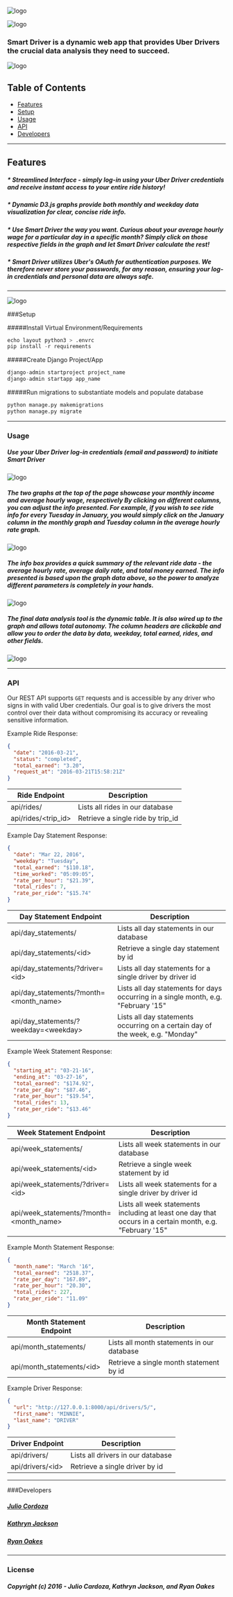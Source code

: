 ![logo](smart_driver/driver_app/static/driver_app/assets/img/Smart_Driver_logo.png)

![logo](https://img.shields.io/wercker/ci/wercker/docs.svg)

### **Smart Driver** is a dynamic web app that provides Uber Drivers the crucial data analysis they need to succeed.

![logo](smart_driver/driver_app/static/driver_app/assets/img/readme_screen.png)


## Table of Contents  
* [Features](#features)  
* [Setup](#setup)
* [Usage](#usage)
* [API](#api)
* [Developers](#developers)
<a name="headers"/>

***

## Features
##### * Streamlined Interface - simply log-in using your Uber Driver credentials and receive instant access to your entire ride history!
##### * Dynamic D3.js graphs provide both monthly and weekday data visualization for clear, concise ride info.
##### * Use _Smart Driver_ the way you want. Curious about your average hourly wage for a particular day in a specific month? Simply click on those respective fields in the graph and let _Smart Driver_ calculate the rest!
##### * _Smart Driver_ utilizes Uber's OAuth for authentication purposes. We therefore never store your passwords, for any reason, ensuring your log-in credentials and personal data are always safe.

***

![logo](smart_driver/driver_app/static/driver_app/assets/img/readme_screen.png)

###Setup

#####Install Virtual Environment/Requirements
```python
echo layout python3 > .envrc
pip install -r requirements
```

#####Create Django Project/App
```python
django-admin startproject project_name
django-admin startapp app_name
```

#####Run migrations to substantiate models and populate database
```python
python manage.py makemigrations
python manage.py migrate
```

***

### Usage

##### Use your _Uber Driver_ log-in credentials (email and password) to initiate _Smart Driver_

![logo](smart_driver/driver_app/static/driver_app/assets/img/logout.png)

##### The two graphs at the top of the page showcase your monthly income and average hourly wage, respectively By clicking on different columns, you can adjust the info presented.  For example, if you wish to see ride info for every Tuesday in January, you would simply click on the January column in the monthly graph and Tuesday column in the average hourly rate graph.

![logo](smart_driver/driver_app/static/driver_app/assets/img/months.png)

##### The info box provides a quick summary of the relevant ride data - the average hourly rate, average daily rate, and total money earned. The info presented is based upon the graph data above, so the power to analyze different parameters is completely in your hands.

![logo](smart_driver/driver_app/static/driver_app/assets/img/info_graph.png)

##### The final data analysis tool is the dynamic table. It is also wired up to the graph and allows total autonomy. The column headers are clickable and allow you to order the data by data, weekday, total earned, rides, and other fields.

![logo](smart_driver/driver_app/static/driver_app/assets/img/table.png)

***

### API
Our REST API supports `GET` requests and is accessible by any driver who signs in with valid Uber credentials. Our goal is to give drivers the most control over their data without compromising its accuracy or revealing sensitive information.


Example Ride Response:
```json
{
  "date": "2016-03-21",
  "status": "completed",
  "total_earned": "3.20",
  "request_at": "2016-03-21T15:58:21Z"
}
```
| Ride Endpoint | Description |
| ------------- | ------------- |
| api/rides/ | Lists all rides in our database |
| api/rides/\<trip_id\> | Retrieve a single ride by trip_id |


Example Day Statement Response:
```json
{
  "date": "Mar 22, 2016",
  "weekday": "Tuesday",
  "total_earned": "$110.18",
  "time_worked": "05:09:05",
  "rate_per_hour": "$21.39",
  "total_rides": 7,
  "rate_per_ride": "$15.74"
}
```
| Day Statement Endpoint | Description |
| ------------- | ------------- |
| api/day_statements/ | Lists all day statements in our database |
| api/day_statements/\<id\> | Retrieve a single day statement by id |
| api/day_statements/?driver=\<id\> | Lists all day statements for a single driver by driver id |
| api/day_statements/?month=\<month_name\> | Lists all day statements for days occurring in a single month, e.g. "February '15"|
| api/day_statements/?weekday=\<weekday\> | Lists all day statements occurring on a certain day of the week, e.g. "Monday" |


Example Week Statement Response:
```json
{
  "starting_at": "03-21-16",
  "ending_at": "03-27-16",
  "total_earned": "$174.92",
  "rate_per_day": "$87.46",
  "rate_per_hour": "$19.54",
  "total_rides": 13,
  "rate_per_ride": "$13.46"
}
```
| Week Statement Endpoint | Description |
| ------------- | ------------- |
| api/week_statements/ | Lists all week statements in our database |
| api/week_statements/\<id\> | Retrieve a single week statement by id |
| api/week_statements/?driver=\<id\> | Lists all week statements for a single driver by driver id |
| api/week_statements/?month=\<month_name\> | Lists all week statements including at least one day that occurs in a certain month, e.g. "February '15"|


Example Month Statement Response:
```json
{
  "month_name": "March '16",
  "total_earned": "2518.37",
  "rate_per_day": "167.89",
  "rate_per_hour": "20.30",
  "total_rides": 227,
  "rate_per_ride": "11.09"
}
```
| Month Statement Endpoint | Description |
| ------------- | ------------- |
| api/month_statements/ | Lists all month statements in our database |
| api/month_statements/\<id\> | Retrieve a single month statement by id |


Example Driver Response:
```json
{
  "url": "http://127.0.0.1:8000/api/drivers/5/",
  "first_name": "MINNIE",
  "last_name": "DRIVER"
}
```
| Driver Endpoint | Description |
| ------------- | ------------- |
| api/drivers/ | Lists all drivers in our database |
| api/drivers/\<id\> | Retrieve a single driver by id |

***

###Developers
#####  [Julio Cordoza](https://github.com/juliojr77)
#####  [Kathryn Jackson](https://github.com/katjackson)
#####  [Ryan Oakes](http://ryanoakes.github.io./)

***


### License

##### Copyright (c) 2016 - Julio Cardoza, Kathryn Jackson, and Ryan Oakes

